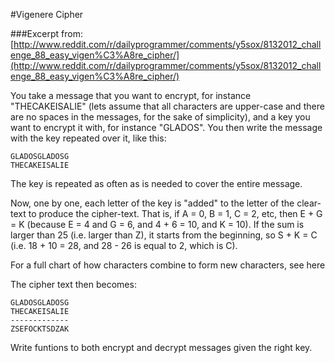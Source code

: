 #Vigenere Cipher

###Excerpt from: [http://www.reddit.com/r/dailyprogrammer/comments/y5sox/8132012_challenge_88_easy_vigen%C3%A8re_cipher/](http://www.reddit.com/r/dailyprogrammer/comments/y5sox/8132012_challenge_88_easy_vigen%C3%A8re_cipher/)

You take a message that you want to encrypt, for instance "THECAKEISALIE" (lets assume that all characters are upper-case and there are no spaces in the messages, for the sake of simplicity), and a key you want to encrypt it with, for instance "GLADOS". You then write the message with the key repeated over it, like this:

    GLADOSGLADOSG
    THECAKEISALIE

The key is repeated as often as is needed to cover the entire message.

Now, one by one, each letter of the key is "added" to the letter of the clear-text to produce the cipher-text. That is, if A = 0, B = 1, C = 2, etc, then E + G = K (because E = 4 and G = 6, and 4 + 6 = 10, and K = 10). If the sum is larger than 25 (i.e. larger than Z), it starts from the beginning, so S + K = C (i.e. 18 + 10 = 28, and 28 - 26 is equal to 2, which is C).

For a full chart of how characters combine to form new characters, see here

The cipher text then becomes:

    GLADOSGLADOSG
    THECAKEISALIE
    -------------
    ZSEFOCKTSDZAK

Write funtions to both encrypt and decrypt messages given the right key.

